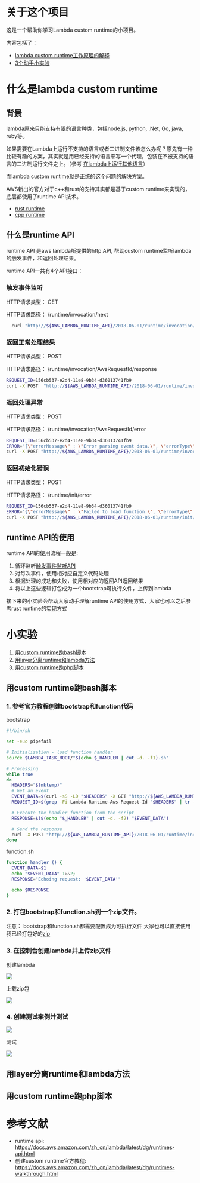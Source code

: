 # 关于这个项目
这是一个帮助你学习Lambda custom runtime的小项目。

内容包括了：
- [lambda custom runtime工作原理的解释](#什么是lambda-custom-runtime)
- [3个动手小实验](#小实验)

# 什么是lambda custom runtime
## 背景
lambda原来只能支持有限的语言种类，包括node.js, python, .Net, Go, java, ruby等。 

如果需要在Lambda上运行不支持的语言或者二进制文件该怎么办呢？原先有一种比较有趣的方案，其实就是用已经支持的语言来写一个代理，包装在不被支持的语言的二进制运行文件之上。（参考 [在lambda上运行其他语言](https://github.com/lazydragon/asap/tree/master/other_language)）

而lambda custom runtime就是正统的这个问题的解决方案。

AWS新出的官方对于c++和rust的支持其实都是基于custom runtime来实现的，底层都使用了runtime API技术。
- [rust runtime](https://github.com/awslabs/aws-lambda-rust-runtime)
- [cpp runtime](https://github.com/awslabs/aws-lambda-cpp)

## 什么是runtime API
runtime API 是aws lambda所提供的http API, 帮助custom runtime监听lambda的触发事件，和返回处理结果。

runtime API一共有4个API接口：
### 触发事件监听
HTTP请求类型： GET

HTTP请求路径： /runtime/invocation/next

```bash
  curl "http://${AWS_LAMBDA_RUNTIME_API}/2018-06-01/runtime/invocation/next"
```
### 返回正常处理结果
HTTP请求类型： POST

HTTP请求路径： /runtime/invocation/AwsRequestId/response

```bash
REQUEST_ID=156cb537-e2d4-11e8-9b34-d36013741fb9
curl -X POST  "http://${AWS_LAMBDA_RUNTIME_API}/2018-06-01/runtime/invocation/$REQUEST_ID/response"  -d "SUCCESS"
```
### 返回处理异常
HTTP请求类型： POST

HTTP请求路径： /runtime/invocation/AwsRequestId/error

```bash
REQUEST_ID=156cb537-e2d4-11e8-9b34-d36013741fb9
ERROR="{\"errorMessage\" : \"Error parsing event data.\", \"errorType\" : \"InvalidEventDataException\"}"
curl -X POST "http://${AWS_LAMBDA_RUNTIME_API}/2018-06-01/runtime/invocation/$REQUEST_ID/error"  -d "$ERROR"
```
### 返回初始化错误
HTTP请求类型： POST

HTTP请求路径： /runtime/init/error

```bash
REQUEST_ID=156cb537-e2d4-11e8-9b34-d36013741fb9
ERROR="{\"errorMessage\" : \"Failed to load function.\", \"errorType\" : \"InvalidFunctionException\"}"
curl -X POST "http://${AWS_LAMBDA_RUNTIME_API}/2018-06-01/runtime/init/error"  -d "$ERROR"
```

## runtime API的使用
runtime API的使用流程一般是:
1. 循环监听[触发事件监听API](#触发事件监听)
2. 对每次事件，使用相对应自定义代码处理
3. 根据处理的成功和失败，使用相对应的返回API返回结果
4. 将以上这些逻辑打包成为一个bootstrap可执行文件，上传到lambda 

接下来的小实验会帮助大家动手理解runtime API的使用方式，大家也可以之后参考rust runtime的[实现方式](https://github.com/awslabs/aws-lambda-rust-runtime/blob/master/lambda-runtime-client/src/client.rs)


# 小实验
1. [用custom runtime跑bash脚本](#用custom-runtime跑bash脚本)
2. [用layer分离runtime和lambda方法](#用layer分离runtime和lambda方法)
3. [用custom runtime跑php脚本](#用custom-runtime跑php脚本)

## 用custom runtime跑bash脚本
### 1. 参考官方教程创建bootstrap和function代码

bootstrap
```bash
#!/bin/sh

set -euo pipefail

# Initialization - load function handler
source $LAMBDA_TASK_ROOT/"$(echo $_HANDLER | cut -d. -f1).sh"

# Processing
while true
do
  HEADERS="$(mktemp)"
  # Get an event
  EVENT_DATA=$(curl -sS -LD "$HEADERS" -X GET "http://${AWS_LAMBDA_RUNTIME_API}/2018-06-01/runtime/invocation/next")
  REQUEST_ID=$(grep -Fi Lambda-Runtime-Aws-Request-Id "$HEADERS" | tr -d '[:space:]' | cut -d: -f2)

  # Execute the handler function from the script
  RESPONSE=$($(echo "$_HANDLER" | cut -d. -f2) "$EVENT_DATA")

  # Send the response
  curl -X POST "http://${AWS_LAMBDA_RUNTIME_API}/2018-06-01/runtime/invocation/$REQUEST_ID/response"  -d "$RESPONSE"
done
```

function.sh
```bash
function handler () {
  EVENT_DATA=$1
  echo "$EVENT_DATA" 1>&2;
  RESPONSE="Echoing request: '$EVENT_DATA'"

  echo $RESPONSE
}
```

### 2. 打包bootstrap和function.sh到一个zip文件。
注意： bootstrap和function.sh都需要配置成为可执行文件
大家也可以直接使用我已经打包好的[zip](./bash_example/function.zip)

### 3. 在控制台创建lambda并上传zip文件

创建lambda

![](./images/create1.png)

上载zip包

![](./images/upload1.png)

### 4. 创建测试案例并测试
![](./images/test1.png)

测试

![](./images/result1.png)

## 用layer分离runtime和lambda方法
## 用custom runtime跑php脚本

# 参考文献
- runtime api: https://docs.aws.amazon.com/zh_cn/lambda/latest/dg/runtimes-api.html
- 创建custom runtime官方教程: https://docs.aws.amazon.com/zh_cn/lambda/latest/dg/runtimes-walkthrough.html

